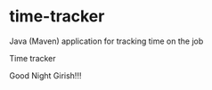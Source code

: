 # time-tracker
Java (Maven) application for tracking time on the job

Time tracker

Good Night Girish!!!
